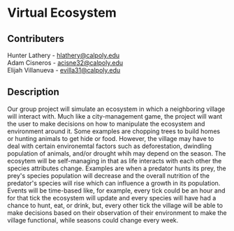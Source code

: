 # Virtual Ecosystem

## Contributers

Hunter Lathery - hlathery@calpoly.edu  
Adam Cisneros - acisne32@calpoly.edu  
Elijah Villanueva - evilla31@calpoly.edu

## Description

Our group project will simulate an ecosystem in which a neighboring village will interact with. Much like a city-management game, the project will want the user to make decisions on how to manipulate the ecosystem and environment around it. Some examples are chopping trees to build homes or hunting animals to get hide or food. However, the village may have to deal with certain environemtal factors such as deforestation, dwindling population of animals, and/or drought whih may depend on the season. The ecosytem will be self-managing in that as life interacts with each other the species attributes change. Examples are when a predator hunts its prey, the prey's species population will decrease and the overall nutrition of the predator's species will rise which can influence a growth in its population. Events will be time-based like, for example, every tick could be an hour and for that tick the ecosystem will update and every species will have had a chance to hunt, eat, or drink, but, every other tick the village will be able to make decisions based on their observation of their environment to make the village functional, while seasons could change every week.
